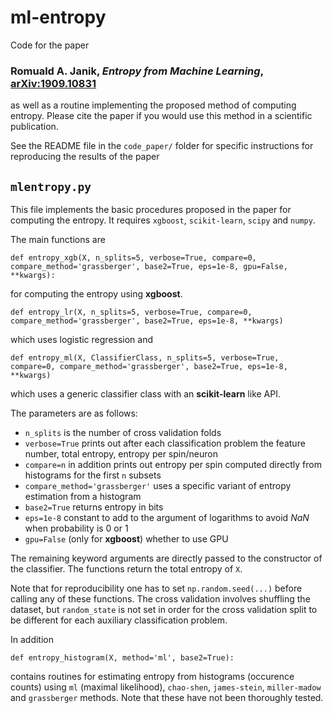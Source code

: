 # ml-entropy

Code for the paper 

### Romuald A. Janik, *Entropy from Machine Learning*, [arXiv:1909.10831](https://arxiv.org/abs/1909.10831)

as well as a routine implementing the proposed method of computing entropy. Please cite the paper if you would use this method in a scientific publication.

See the README file in the `code_paper/` folder for specific instructions for reproducing the results of the paper

## `mlentropy.py`

This file implements the basic procedures proposed in the paper for computing the entropy. It requires `xgboost`, `scikit-learn`, `scipy` and `numpy`.

The main functions are
```
def entropy_xgb(X, n_splits=5, verbose=True, compare=0, compare_method='grassberger', base2=True, eps=1e-8, gpu=False, **kwargs):
```

for computing the entropy using **xgboost**.

```
def entropy_lr(X, n_splits=5, verbose=True, compare=0, compare_method='grassberger', base2=True, eps=1e-8, **kwargs)
```
which uses logistic regression and
```
def entropy_ml(X, ClassifierClass, n_splits=5, verbose=True, compare=0, compare_method='grassberger', base2=True, eps=1e-8, **kwargs)
```
which uses a generic classifier class with an **scikit-learn** like API.

The parameters are as follows:
* `n_splits` is the number of cross validation folds
* `verbose=True` prints out after each classification problem the feature number, total entropy, entropy per spin/neuron
* `compare=n` in addition prints out entropy per spin computed directly from histograms for the first `n` subsets
* `compare_method='grassberger'` uses a specific variant of entropy estimation from a histogram
* `base2=True` returns entropy in bits
* `eps=1e-8` constant to add to the argument of logarithms to avoid *NaN* when probability is 0 or 1
* `gpu=False` (only for **xgboost**) whether to use GPU

The remaining keyword arguments are directly passed to the constructor of the classifier.
The functions return the total entropy of `X`.

Note that for reproducibility one has to set `np.random.seed(...)` before calling any of these functions. The cross validation involves shuffling the dataset, but `random_state` is not set in order for the cross validation split to be different for each auxiliary classification problem.


In addition 
```
def entropy_histogram(X, method='ml', base2=True):
```
contains routines for estimating entropy from histograms (occurence counts) using `ml` (maximal likelihood), `chao-shen`,
`james-stein`, `miller-madow` and `grassberger` methods. Note that these have not been thoroughly tested.
